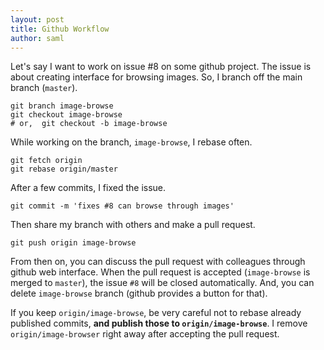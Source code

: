 ```yaml
---
layout: post
title: Github Workflow
author: saml
---
```


Let's say I want to work on issue #8 on some github project. The issue is about creating interface for browsing images.
So, I branch off the main branch (`master`).

```
git branch image-browse
git checkout image-browse
# or,  git checkout -b image-browse
```

While working on the branch, `image-browse`, I rebase often.

```
git fetch origin
git rebase origin/master
```

After a few commits, I fixed the issue.

```
git commit -m 'fixes #8 can browse through images'
```

Then share my branch with others and make a pull request.

```
git push origin image-browse
```

From then on, you can discuss the pull request with colleagues through github web interface.
When the pull request is accepted (`image-browse` is merged to `master`), the issue `#8` will be closed automatically.
And, you can delete `image-browse` branch (github provides a button for that).

If you keep `origin/image-browse`, be very careful not to rebase already published commits, **and publish those to `origin/image-browse`**.
I remove `origin/image-browser` right away after accepting the pull request.


